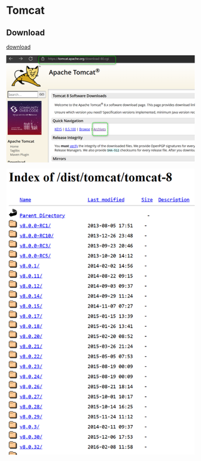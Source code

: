 # Tomcat

## Download

[download](https://tomcat.apache.org)

![image-20240414073511721](./assets/image-20240414073511721.png)

![image-20240414073548392](./assets/image-20240414073548392.png)